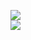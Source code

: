 [![](https://img.shields.io/badge/Made%20With-Github%20Spray-lightgrey.svg?style=for-the-badge&logo=github)](https://github.com/Annihil/github-spray#8630)  
[![](https://i.imgur.com/2DrTn0Z.gif)](https://github.com/Annihil/github-spray)